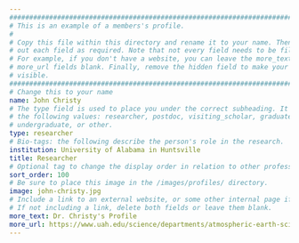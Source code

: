 ```yaml
---
################################################################################
# This is an example of a members's profile.                                   #
#                                                                              #
# Copy this file within this directory and rename it to your name. Then fill   #
# out each field as required. Note that not every field needs to be filled out.#
# For example, if you don't have a website, you can leave the more_text and    #
# more_url fields blank. Finally, remove the hidden field to make your profile #
# visible.                                                                     #
################################################################################
# Change this to your name
name: John Christy
# The type field is used to place you under the correct subheading. It may be of
# the following values: researcher, postdoc, visiting_scholar, graduate,
# undergraduate, or other.
type: researcher
# Bio-tags: the following describe the person's role in the research.
institution: University of Alabama in Huntsville
title: Researcher
# Optional tag to change the display order in relation to other professors
sort_order: 100
# Be sure to place this image in the /images/profiles/ directory.
image: john-christy.jpg
# Include a link to an external website, or some other internal page if desired.
# If not including a link, delete both fields or leave them blank.
more_text: Dr. Christy's Profile
more_url: https://www.uah.edu/science/departments/atmospheric-earth-science/faculty-staff/dr-john-christy
---
```


